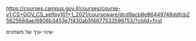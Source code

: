 https://courses.campus.gov.il/courses/course-v1:CS+GOV_CS_selfpy101+1_2021/courseware/dcd9acb8e86449748ddfcb25625684ae/6806b3453e7f430ab5f4877533599753/?child=first


שינוי ערך של משתנים